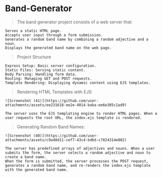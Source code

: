 # Band-Generator
> The band generator project consists of a web server that:
 
    Serves a static HTML page.
    Accepts user input through a form submission.
    Generates a random band name by combining a random adjective and a noun.
    Displays the generated band name on the web page.
  
> Project Structure

    Express Setup: Basic server configuration.
    Static Files: Serving static content.
    Body Parsing: Handling form data.
    Routing: Managing GET and POST requests.
    Template Rendering: Displaying dynamic content using EJS templates.

> Rendering HTML Templates with EJS:
> 
    ![Screenshot (41)](https://github.com/user-attachments/assets/ee231618-ee2e-4014-baba-ee6e385c1ad9)
    
    The server uses the EJS templating engine to render HTML pages. When a user requests the root URL, the index.ejs template is rendered.

> Generating Random Band Names:

    ![Screenshot (40)](https://github.com/user-attachments/assets/c9a48d11-cef7-43c4-bd6d-c7824314e082)

    The server has predefined arrays of adjectives and nouns. When a user submits the form, the server selects a random adjective and noun to create a band name.
    When the form is submitted, the server processes the POST request, generates a random band name, and re-renders the index.ejs template with the generated band name.
